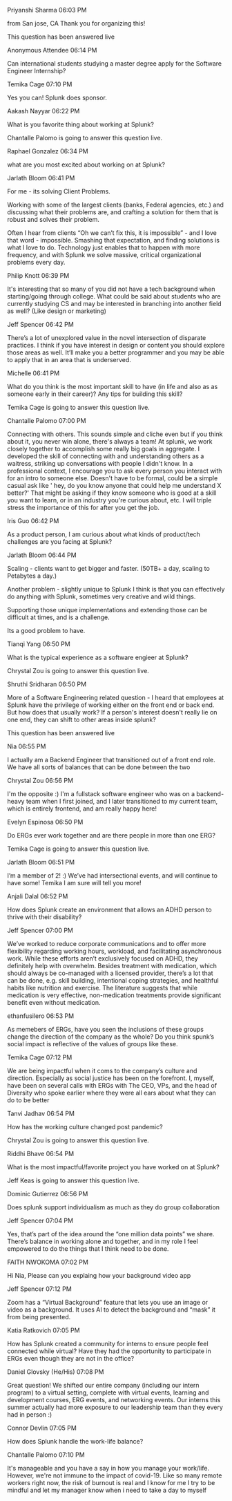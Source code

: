 Priyanshi Sharma       06:03 PM

from San jose, CA
Thank you for organizing this!

This question has been answered live

Anonymous Attendee       06:14 PM

Can international students studying a master degree apply for the Software Engineer Internship?

Temika Cage       07:10 PM

Yes you can! Splunk does sponsor.

Aakash Nayyar       06:22 PM

What is you favorite thing about working at Splunk?

Chantalle Palomo is going to answer this question live.

Raphael Gonzalez       06:34 PM

what are you most excited about working on at Splunk?

Jarlath Bloom       06:41 PM

For me - its solving Client Problems. 

Working with some of the largest clients (banks, Federal agencies, etc.) and discussing what their problems are, and crafting a solution for them that is robust and solves their problem. 

Often I hear from clients “Oh we can’t fix this, it is impossible” - and I love that word - impossible. Smashing that expectation, and finding solutions is what I love to do. Technology just enables that to happen with more frequency, and with Splunk we solve massive, critical organizational problems every day.

Philip Knott       06:39 PM

It's interesting that so many of you did not have a tech background when starting/going through college. What could be said about students who are currently studying CS and may be interested in branching into another field as well? (Like design or marketing)

Jeff Spencer       06:42 PM

There’s a lot of unexplored value in the novel intersection of disparate practices. I think if you have interest in design or content you should explore those areas as well. It’ll make you a better programmer and you may be able to apply that in an area that is underserved.

Michelle       06:41 PM

What do you think is the most important skill to have (in life and also as as someone early in their career)? Any tips for building this skill?

Temika Cage is going to answer this question live.

Chantalle Palomo       07:00 PM

Connecting with others. This sounds simple and cliche even but if you think about it, you never win alone, there's always a team! At splunk, we work closely together to accomplish some really big goals in aggregate. I developed the skill of connecting with and understanding others as a waitress, striking up conversations with people I didn't know. In a professional context, I encourage you to ask every person you interact with for an intro to someone else. Doesn't have to be formal, could be a simple casual ask like ' hey, do you know anyone that could help me understand X better?' That might be asking if they know someone who is good at a skill you want to learn, or in an industry you're curious about, etc. I will triple stress the importance of this for after you get the job.

Iris Guo       06:42 PM

As a product person, I am curious about what kinds of product/tech challenges are you facing at Splunk?

Jarlath Bloom       06:44 PM

Scaling - clients want to get bigger and faster. (50TB+ a day, scaling to Petabytes a day.)

Another problem - slightly unique to Splunk I think is that you can effectively do anything with Splunk, sometimes very creative and wild things. 

Supporting those unique implementations and extending those can be difficult at times, and is a challenge. 

Its a good problem to have.

Tianqi Yang       06:50 PM

What is the typical experience as a software engieer at Splunk?

Chrystal Zou is going to answer this question live.

Shruthi Sridharan       06:50 PM

More of a Software Engineering related question - I heard that employees at Splunk have the privilege of working either on the front end or back end. But how does that usually work? If a person's interest doesn't really lie on one end, they can shift to other areas inside splunk?

This question has been answered live

Nia       06:55 PM

I actually am a Backend Engineer that transitioned out of a front end role. We have all sorts of balances that can be done between the two

Chrystal Zou       06:56 PM

I'm the opposite :) I'm a fullstack software engineer who was on a backend-heavy team when I first joined, and I later transitioned to my current team, which is entirely frontend, and am really happy here!

Evelyn Espinosa       06:50 PM

Do ERGs ever work together and are there people in more than one ERG?

Temika Cage is going to answer this question live.

Jarlath Bloom       06:51 PM

I’m a member of 2! :) We’ve had intersectional events, and will continue to have some! Temika I am sure will tell you more!

Anjali Dalal       06:52 PM

How does Splunk create an environment that allows an ADHD person to thrive with their disability?

Jeff Spencer       07:00 PM

We’ve worked to reduce corporate communications and to offer more flexibility regarding working hours, workload, and facilitating asynchronous work.  While these efforts aren’t exclusively focused on ADHD, they definitely help with overwhelm. Besides treatment with medication, which should always be co-managed with a licensed provider, there’s a lot that can be done, e.g. skill building, intentional coping strategies, and healthful habits like nutrition and exercise. The literature suggests that while medication is very effective, non-medication treatments provide significant benefit even without medication.

ethanfusilero       06:53 PM

As memebers of ERGs, have you seen the inclusions of these groups change the direction of the company as the whole? Do you think spunk’s social impact is reflective of the values of groups like these.

Temika Cage       07:12 PM

We are being impactful when it coms to the company’s culture and direction. Especially as social justice has been on the forefront. I, myself, have been on several calls with ERGs with The CEO, VPs, and the head of Diversity who spoke earlier where they were all ears about what they can do to be better

Tanvi Jadhav       06:54 PM

How has the working culture changed post pandemic?

Chrystal Zou is going to answer this question live.

Riddhi Bhave       06:54 PM

What is the most impactful/favorite project you have worked on at Splunk?

Jeff Keas is going to answer this question live.

Dominic Gutierrez       06:56 PM

Does splunk support individualism as much as they do group collaboration

Jeff Spencer       07:04 PM

Yes, that’s part of the idea around the “one million data points” we share. There’s balance in working alone and together, and in my role I feel empowered to do the things that I think need to be done.

FAITH NWOKOMA       07:02 PM

Hi Nia, Please can you explaing how your background video app

Jeff Spencer       07:12 PM

Zoom has a “Virtual Background” feature that lets you use an image or video as a background. It uses AI to detect the background and “mask” it from being presented.

Katia Ratkovich       07:05 PM

How has Splunk created a community for interns to ensure people feel connected while virtual? Have they had the opportunity to participate in ERGs even though they are not in the office?

Daniel Glovsky (He/His)       07:08 PM

Great question! We shifted our entire company (including our intern program) to a virtual setting, complete with virtual events, learning and development courses, ERG events, and networking events. Our interns this summer actually had more exposure to our leadership team than they every had in person :)

Connor Devlin       07:05 PM

How does Splunk handle the work-life balance?

Chantalle Palomo       07:10 PM

It's manageable and you have a say in how you manage your work/life. However, we're not immune to the impact of covid-19. Like so many remote workers right now, the risk of burnout is real and I know for me I try to be mindful and let my manager know when i need to take a day to myself